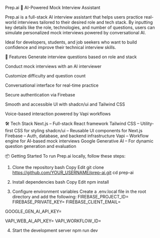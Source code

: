 Prep.ai 🎯
AI-Powered Mock Interview Assistant

Prep.ai is a full-stack AI interview assistant that helps users practice real-world interviews tailored to their desired role and tech stack. By inputting key details like the role, technologies, and number of questions, users can simulate personalized mock interviews powered by conversational AI.

Ideal for developers, students, and job seekers who want to build confidence and improve their technical interview skills.

🚀 Features
Generate interview questions based on role and stack

Conduct mock interviews with an AI interviewer

Customize difficulty and question count

Conversational interface for real-time practice

Secure authentication via Firebase

Smooth and accessible UI with shadcn/ui and Tailwind CSS

Voice-based interaction powered by Vapi workflows

🛠 Tech Stack
Next.js – Full-stack React framework
Tailwind CSS – Utility-first CSS for styling
shadcn/ui – Reusable UI components for Next.js
Firebase – Auth, database, and backend infrastructure
Vapi – Workflow engine for AI-based mock interviews
Google Generative AI – For dynamic question generation and evaluation

📦 Getting Started
To run Prep.ai locally, follow these steps:

1. Clone the repository
bash
Copy
Edit
git clone https://github.com/YOUR_USERNAME/prep-ai.git
cd prep-ai

3. Install dependencies
bash
Copy
Edit
npm install

3. Configure environment variables
Create a .env.local file in the root directory and add the following:
FIREBASE_PROJECT_ID=
FIREBASE_PRIVATE_KEY=
FIREBASE_CLIENT_EMAIL=

GOOGLE_GEN_AI_API_KEY=

VAPI_WEB_AI_API_KEY=
VAPI_WORKFLOW_ID=


4. Start the development server
npm run dev
